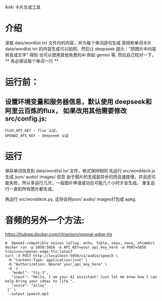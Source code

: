 Anki 卡片生成工具
# 介绍
读取 data/wordlist.txt 文件内的内容，并为每个单词造句生成 音频和单词卡片
data/wordlist.txt  的内容生成可以拍照，然后让 deepseek 提示："把图片中内容转变成文字" 得到
也可以使用其他免费的AI 例如 gemini 等, 然后自己校对一下，
 ** 务必保证每个单词一行 ** 


# 运行前：
## 设置环境变量和服务器信息，默认使用 deepseek和阿里云百炼的flux， 如果改用其他需要修改 src/config.js:
    FLUX_API_KEY - flux 认证，
    OPENAI_API_KEY - deepseek 认证
 # 运行
 保存单词信息到 data/wordlist.txt 文件，格式保持相同
 先运行 src/worddeck.js 生成 json/ audio/ images/ 信息
 由于图片的生成是异步的而且速度慢，并且还可能失败，所以多运行几次，一般图片申请成功后可能几个小时才会生成。
 重复运行一直到所有图片都生成。

 再运行 src/worddeck.py, 这将会将json/ audio/ images打包成 apkg.

 # 音频的另外一个方法:
 https://hubgw.docker.com/r/travisvn/openai-edge-tts
 ```
 #  OpenAI-compatible voices (alloy, echo, fable, onyx, nova, shimmer)
 docker run -p 5050:5050 -e API_KEY=your_api_key_here -e PORT=5050 travisvn/openai-edge-tts:latest
curl -X POST http://localhost:5050/v1/audio/speech \
  -H "Content-Type: application/json" \
  -H "Authorization: Bearer your_api_key_here" \
  -d '{
    "model": "tts-1",
    "input": "Hello, I am your AI assistant! Just let me know how I can help bring your ideas to life.",
    "voice": "alloy"
  }' \
  --output speech.mp3
 ```